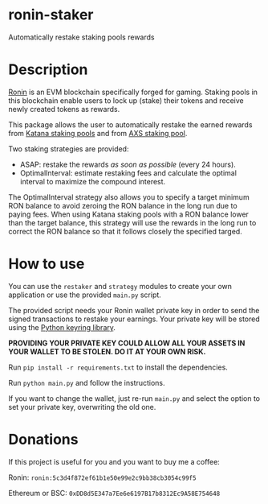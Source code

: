 # ronin-staker
Automatically restake staking pools rewards

# Description

[Ronin](https://roninchain.com/) is an EVM blockchain specifically forged for gaming. Staking pools in this blockchain enable users to lock up (stake) their tokens and receive newly created tokens as rewards.

This package allows the user to automatically restake the earned rewards from [Katana staking pools](https://katana.roninchain.com/#/farm) and from [AXS staking pool](https://stake.axieinfinity.com/).

Two staking strategies are provided:
* ASAP: restake the rewards *as soon as possible* (every 24 hours).
* OptimalInterval: estimate restaking fees and calculate the optimal interval to maximize the compound interest.

The OptimalInterval strategy also allows you to specify a target minimum RON balance to avoid zeroing the RON balance in the long run due to paying fees. When using Katana staking pools with a RON balance lower than the target balance, this strategy will use the rewards in the long run to correct the RON balance so that it follows closely the specified targed.

# How to use

You can use the `restaker` and `strategy` modules to create your own application or use the provided `main.py` script.

The provided script needs your Ronin wallet private key in order to send the signed transactions to restake your earnings. Your private key will be stored using the [Python keyring library](https://pypi.org/project/keyring/).

**PROVIDING YOUR PRIVATE KEY COULD ALLOW ALL YOUR ASSETS IN YOUR WALLET TO BE STOLEN. DO IT AT YOUR OWN RISK.**

Run `pip install -r requirements.txt` to install the dependencies.

Run `python main.py` and follow the instructions.

If you want to change the wallet, just re-run `main.py` and select the option to set your private key, overwriting the old one.

# Donations

If this project is useful for you and you want to buy me a coffee:

Ronin: `ronin:5c3d4f872ef61b1e50e99e2c9bb38cb3054c99f5`

Ethereum or BSC: `0xDD8d5E347a7Ee6e6197B17b8312Ec9A58E754648`
